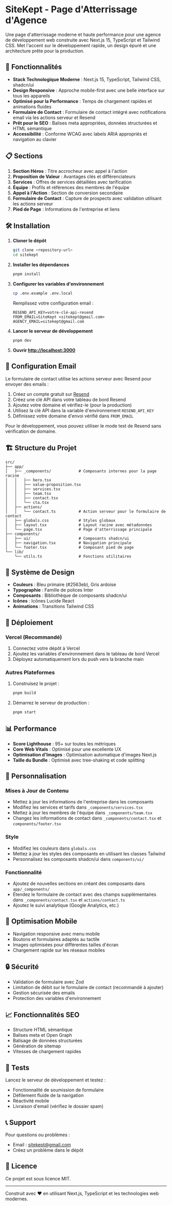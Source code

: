 # SiteKept - Page d'Atterrissage d'Agence

Une page d'atterrissage moderne et haute performance pour une agence de développement web construite avec Next.js 15, TypeScript et Tailwind CSS. Met l'accent sur le développement rapide, un design épuré et une architecture prête pour la production.

## 🚀 Fonctionnalités

- **Stack Technologique Moderne** : Next.js 15, TypeScript, Tailwind CSS, shadcn/ui
- **Design Responsive** : Approche mobile-first avec une belle interface sur tous les appareils
- **Optimisé pour la Performance** : Temps de chargement rapides et animations fluides
- **Formulaire de Contact** : Formulaire de contact intégré avec notifications email via les actions serveur et Resend
- **Prêt pour le SEO** : Balises meta appropriées, données structurées et HTML sémantique
- **Accessibilité** : Conforme WCAG avec labels ARIA appropriés et navigation au clavier

## 📋 Sections

1. **Section Héros** : Titre accrocheur avec appel à l'action
2. **Proposition de Valeur** : Avantages clés et différenciateurs
3. **Services** : Offres de services détaillées avec tarification
4. **Équipe** : Profils et références des membres de l'équipe
5. **Appel à l'Action** : Section de conversion secondaire
6. **Formulaire de Contact** : Capture de prospects avec validation utilisant les actions serveur
7. **Pied de Page** : Informations de l'entreprise et liens

## 🛠️ Installation

1. **Cloner le dépôt**

   ```bash
   git clone <repository-url>
   cd sitekept
   ```

2. **Installer les dépendances**

   ```bash
   pnpm install
   ```

3. **Configurer les variables d'environnement**

   ```bash
   cp .env.example .env.local
   ```

   Remplissez votre configuration email :

   ```
   RESEND_API_KEY=votre-clé-api-resend
   FROM_EMAIL=SiteKept <sitekept@gmail.com>
   AGENCY_EMAIL=sitekept@gmail.com
   ```

4. **Lancer le serveur de développement**

   ```bash
   pnpm dev
   ```

5. **Ouvrir [http://localhost:3000](http://localhost:3000)**

## 📧 Configuration Email

Le formulaire de contact utilise les actions serveur avec Resend pour envoyer des emails :

1. Créez un compte gratuit sur [Resend](https://resend.com)
2. Créez une clé API dans votre tableau de bord Resend
3. Ajoutez votre domaine et vérifiez-le (pour la production)
4. Utilisez la clé API dans la variable d'environnement `RESEND_API_KEY`
5. Définissez votre domaine d'envoi vérifié dans `FROM_EMAIL`

Pour le développement, vous pouvez utiliser le mode test de Resend sans vérification de domaine.

## 🏗️ Structure du Projet

```
src/
├── app/
│   ├── _components/            # Composants internes pour la page racine
│   │   ├── hero.tsx
│   │   ├── value-proposition.tsx
│   │   ├── services.tsx
│   │   ├── team.tsx
│   │   ├── contact.tsx
│   │   └── cta.tsx
│   ├── actions/
│   │   └── contact.ts          # Action serveur pour le formulaire de contact
│   ├── globals.css             # Styles globaux
│   ├── layout.tsx              # Layout racine avec métadonnées
│   └── page.tsx                # Page d'atterrissage principale
├── components/
│   ├── ui/                     # Composants shadcn/ui
│   ├── navigation.tsx          # Navigation principale
│   └── footer.tsx              # Composant pied de page
└── lib/
    └── utils.ts                # Fonctions utilitaires
```

## 🎨 Système de Design

- **Couleurs** : Bleu primaire (#2563eb), Gris ardoise
- **Typographie** : Famille de polices Inter
- **Composants** : Bibliothèque de composants shadcn/ui
- **Icônes** : Icônes Lucide React
- **Animations** : Transitions Tailwind CSS

## 🚀 Déploiement

### Vercel (Recommandé)

1. Connectez votre dépôt à Vercel
2. Ajoutez les variables d'environnement dans le tableau de bord Vercel
3. Déployez automatiquement lors du push vers la branche main

### Autres Plateformes

1. Construisez le projet :

   ```bash
   pnpm build
   ```

2. Démarrez le serveur de production :
   ```bash
   pnpm start
   ```

## 📊 Performance

- **Score Lighthouse** : 95+ sur toutes les métriques
- **Core Web Vitals** : Optimisé pour une excellente UX
- **Optimisation d'Images** : Optimisation automatique d'images Next.js
- **Taille du Bundle** : Optimisé avec tree-shaking et code splitting

## 🔧 Personnalisation

### Mises à Jour de Contenu

- Mettez à jour les informations de l'entreprise dans les composants
- Modifiez les services et tarifs dans `_components/services.tsx`
- Mettez à jour les membres de l'équipe dans `_components/team.tsx`
- Changez les informations de contact dans `_components/contact.tsx` et `components/footer.tsx`

### Style

- Modifiez les couleurs dans `globals.css`
- Mettez à jour les styles des composants en utilisant les classes Tailwind
- Personnalisez les composants shadcn/ui dans `components/ui/`

### Fonctionnalité

- Ajoutez de nouvelles sections en créant des composants dans `app/_components/`
- Étendez le formulaire de contact avec des champs supplémentaires dans `_components/contact.tsx` et `actions/contact.ts`
- Ajoutez le suivi analytique (Google Analytics, etc.)

## 📱 Optimisation Mobile

- Navigation responsive avec menu mobile
- Boutons et formulaires adaptés au tactile
- Images optimisées pour différentes tailles d'écran
- Chargement rapide sur les réseaux mobiles

## 🔒 Sécurité

- Validation de formulaire avec Zod
- Limitation de débit sur le formulaire de contact (recommandé à ajouter)
- Gestion sécurisée des emails
- Protection des variables d'environnement

## 📈 Fonctionnalités SEO

- Structure HTML sémantique
- Balises meta et Open Graph
- Balisage de données structurées
- Génération de sitemap
- Vitesses de chargement rapides

## 🧪 Tests

Lancez le serveur de développement et testez :

- Fonctionnalité de soumission de formulaire
- Défilement fluide de la navigation
- Réactivité mobile
- Livraison d'email (vérifiez le dossier spam)

## 📞 Support

Pour questions ou problèmes :

- Email : sitekept@gmail.com
- Créez un problème dans le dépôt

## 📄 Licence

Ce projet est sous licence MIT.

---

Construit avec ❤️ en utilisant Next.js, TypeScript et les technologies web modernes.